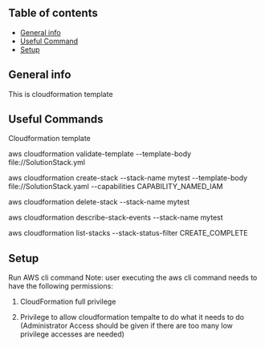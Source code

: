 ## Table of contents
* [General info](#general-info)
* [Useful Command](#usefule-command)
* [Setup](#setup)

## General info
This is cloudformation template
	
## Useful Commands
Cloudformation template

aws cloudformation validate-template --template-body file://SolutionStack.yml

aws cloudformation create-stack --stack-name mytest --template-body file://SolutionStack.yaml --capabilities CAPABILITY_NAMED_IAM

aws cloudformation delete-stack --stack-name mytest

aws cloudformation describe-stack-events --stack-name mytest

aws cloudformation list-stacks --stack-status-filter CREATE_COMPLETE

## Setup
Run AWS cli command
Note: user executing the aws cli command needs to have the following permissions:

1. CloudFormation full privilege

2. Privilege to allow cloudformation tempalte to do what it needs to do (Administrator Access should be given if there are too many low privilege accesses are needed)

```
